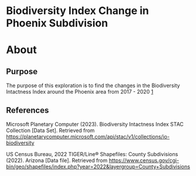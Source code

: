 # Biodiversity Index Change in Phoenix Subdivision


# About

## Purpose

The purpose of this exploration is to find the changes in the Biodiversity Intactness Index around the Phoenix area from 2017 - 2020 [1](https://ai4edatasetspublicassets.blob.core.windows.net/assets/pdfs/io-biodiversity/Biodiversity_Intactness_whitepaper.pdf)

## References

Microsoft Planetary Computer (2023). Biodiversity Intactness Index STAC Collection [Data Set]. Retrieved from https://planetarycomputer.microsoft.com/api/stac/v1/collections/io-biodiversity

US Census Bureau, 2022 TIGER/Line® Shapefiles: County Subdivisions (2022). Arizona [Data file]. Retrieved from https://www.census.gov/cgi-bin/geo/shapefiles/index.php?year=2022&layergroup=County+Subdivisions
